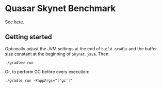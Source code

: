 # Quasar Skynet Benchmark

See [here](https://github.com/atemerev/skynet).

## Getting started

Optionally adjust the JVM settings at the end of `build.gradle` and the buffer size constant at the beginning of `Skynet.java`. Then:

```
./gradlew run
```

Or, to perform GC before every execution:

```
./gradle run -PappArgs="['gc']"
```
